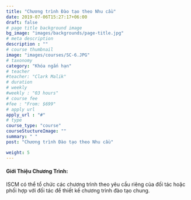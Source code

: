```yaml
---
title: "Chương trình Đào tạo theo Nhu cầu"
date: 2019-07-06T15:27:17+06:00
draft: false
# page title background image
bg_image: "images/backgrounds/page-title.jpg"
# meta description
description : ""
# course thumbnail
image: "images/courses/SC-6.JPG"
# taxonomy
category: "Khóa ngắn hạn"
# teacher
#teacher: "Clark Malik"
# duration
# weekly
#weekly : "03 hours"
# course fee
#fee : "From: $699"
# apply url
apply_url : "#"
# type
course_type: "course"
courseStuctureImage: ""
summary: " "
post: "Chương trình Đào tạo theo Nhu cầu"

weight: 5
---
```


#### Giới Thiệu Chương Trình:

ISCM có thể tổ chức các chương trình theo yêu cầu riêng của đối tác hoặc phối hợp với đối tác để thiết kế chương trình đào tạo chung.
